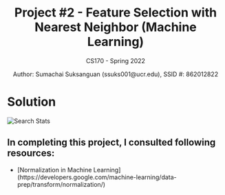 <h1 align="center"> Project #2 - Feature Selection with Nearest Neighbor (Machine Learning)</h1>
<p align="center">CS170 - Spring 2022</p>
<p align="center">Author: Sumachai Suksanguan (ssuks001@ucr.edu), SSID #: 862012822

# Solution

![Search Stats](/images/custom_stats.png)

## In completing this project, I consulted following resources:
<ul>
<li>[Normalization in Machine Learning](https://developers.google.com/machine-learning/data-prep/transform/normalization/)


